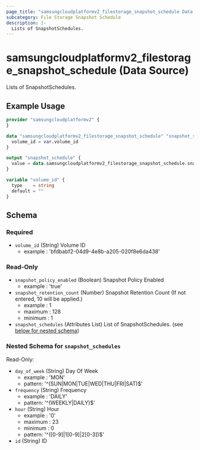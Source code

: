 ```yaml
---
page_title: "samsungcloudplatformv2_filestorage_snapshot_schedule Data Source - samsungcloudplatformv2"
subcategory: File Storage Snapshot Schedule
description: |-
  Lists of SnapshotSchedules.
---
```


# samsungcloudplatformv2_filestorage_snapshot_schedule (Data Source)

Lists of SnapshotSchedules.

## Example Usage

```terraform
provider "samsungcloudplatformv2" {
}

data "samsungcloudplatformv2_filestorage_snapshot_schedule" "snapshot_schedule" {
  volume_id = var.volume_id
}

output "snapshot_schedule" {
  value = data.samsungcloudplatformv2_filestorage_snapshot_schedule.snapshot_schedule
}

variable "volume_id" {
  type    = string
  default = ""
}
```

<!-- schema generated by tfplugindocs -->
## Schema

### Required

- `volume_id` (String) Volume ID 
  - example : 'bfdbabf2-04d9-4e8b-a205-020f8e6da438'

### Read-Only

- `snapshot_policy_enabled` (Boolean) Snapshot Policy Enabled 
  - example : 'true'
- `snapshot_retention_count` (Number) Snapshot Retention Count (If not entered, 10 will be applied.) 
  - example : 1 
  - maximum : 128 
  - minimum : 1
- `snapshot_schedules` (Attributes List) List of SnapshotSchedules. (see [below for nested schema](#nestedatt--snapshot_schedules))

<a id="nestedatt--snapshot_schedules"></a>
### Nested Schema for `snapshot_schedules`

Read-Only:

- `day_of_week` (String) Day Of Week 
  - example : 'MON' 
  - pattern: '^(SUN|MON|TUE|WED|THU|FRI|SAT)$'
- `frequency` (String) Frequency 
  - example : 'DAILY' 
  - pattern: '^(WEEKLY|DAILY)$'
- `hour` (String) Hour 
  - example : '0' 
  - maximum : 23 
  - minimum : 0  
  - pattern: '^([0-9]|1[0-9]|2[0-3])$'
- `id` (String) ID